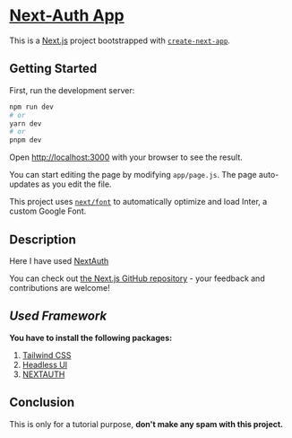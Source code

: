 # <u>Next-Auth App</u>

This is a [Next.js](https://nextjs.org/) project bootstrapped with [`create-next-app`](https://github.com/vercel/next.js/tree/canary/packages/create-next-app).

## Getting Started

First, run the development server:

```bash
npm run dev
# or
yarn dev
# or
pnpm dev
```

Open [http://localhost:3000](http://localhost:3000) with your browser to see the result.

You can start editing the page by modifying `app/page.js`. The page auto-updates as you edit the file.

This project uses [`next/font`](https://nextjs.org/docs/basic-features/font-optimization) to automatically optimize and load Inter, a custom Google Font.

## Description

Here I have used [NextAuth](http://next-auth.js.org/)

You can check out [the Next.js GitHub repository](https://github.com/vercel/next.js/) - your feedback and contributions are welcome!

## _Used Framework_

**You have to install the following packages:**

1. [Tailwind CSS](https://tailwindcss.com)
2. [Headless UI](https://headlessui.com/)
3. [NEXTAUTH](https://next-auth.js.org)

## Conclusion

This is only for a tutorial purpose, **don't make any spam with this project.**
